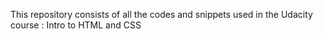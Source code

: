 This repository consists of all the codes and snippets used in the Udacity course : Intro to HTML and CSS 
